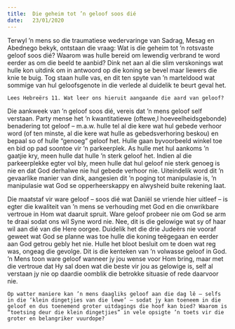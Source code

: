 ```yaml
---
title:  Die geheim tot ’n geloof soos dié
date:   23/01/2020
---
```


Terwyl ’n mens so die traumatiese wedervaringe van Sadrag, Mesag en Abednego bekyk, ontstaan die vraag: Wat is die geheim tot ’n rotsvaste geloof soos dié? Waarom  was hulle bereid om lewendig verbrand te word eerder as om die beeld te aanbid? Dink net aan al die slim verskonings wat hulle kon uitdink om in antwoord op die koning se bevel maar liewers die knie te buig. Tog staan hulle vas, en dit ten spyte van ’n marteldood wat sommige van hul geloofsgenote in die verlede al duidelik te beurt geval het. 

`Lees Hebreërs 11. Wat leer ons hieruit aangaande die aard van geloof?` 

Die aankweek van ’n geloof soos dié, vereis dat ’n mens geloof self verstaan. Party mense het ’n kwantitatiewe (oftewe,l hoeveelheidsgebonde) benadering tot geloof – m.a.w. hulle tel al die kere wat hul gebede verhoor word (of ten minste, al die kere wat hulle as gebedsverhoring beskou) en bepaal so of hulle “genoeg” geloof het. Hulle gaan byvoorbeeld winkel toe en bid op pad soontoe vir ’n parkeerplek. As hulle met hul aankoms ’n gaatjie kry, meen hulle dat hulle ’n sterk geloof het. Indien al die parkeerplekke egter vol bly, meen hulle dat hul geloof nie sterk genoeg is nie en dat God derhalwe nie hul gebede verhoor nie. Uiteindelik word dit ’n gevaarlike manier van dink, aangesien dit ’n poging tot manipulasie is, ’n manipulasie wat God se opperheerskappy en alwysheid buite rekening laat. 

Die maatstaf vir ware geloof – soos dié wat Daniël se vriende hier uitleef – is egter die kwaliteit van ’n mens se verhouding met God en die onwrikbare vertroue in Hom wat daaruit spruit. Ware geloof probeer nie om God se arm te draai sodat ons wil Syne word nie. Nee, dit is die gelowige wat sy of haar wil aan dié van die Here oorgee. Duidelik het die drie Judeërs nie vooraf geweet wat God se planne was toe hulle die koning teëgegaan en eerder aan God getrou gebly het nie. Hulle het bloot besluit om te doen wat reg was, ongeag die gevolge. Dit is die kenteken van ’n volwasse geloof in God. ’n Mens toon ware geloof wanneer jy jou wense voor Hom bring, maar met die vertroue dat Hy sal doen wat die beste vir jou as gelowige is, self al verstaan jy nie op daardie oomblik die betrokke situasie of rede daarvoor nie. 

`Op watter maniere kan ’n mens daagliks geloof aan die dag lê – selfs in die ‘klein dingetjies van die lewe’ – sodat jy kan toeneem in die geloof en dus toenemend groter uitdagings die hoof kan bied? Waarom is “toetsing deur die klein dingetjies” in vele opsigte ’n toets vir die groter en belangriker vuurdope?`